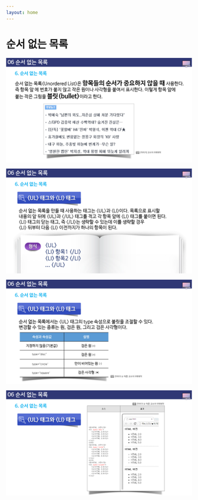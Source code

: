 ```yaml
---
layout: home
---
```


# 순서 없는 목록

![html502_37](./img/html502_37.png)

![html502_38](./img/html502_38.png)

![html502_39](./img/html502_39.png)

![html502_40](./img/html502_40.png)